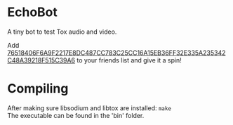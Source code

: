 # EchoBot

A tiny bot to test Tox audio and video.

Add [76518406F6A9F2217E8DC487CC783C25CC16A15EB36FF32E335A235342C48A39218F515C39A6](https://toxme.io/u/echobot) to your friends list and give it a spin!

# Compiling

After making sure libsodium and libtox are installed: ``make``   
The executable can be found in the 'bin' folder.
